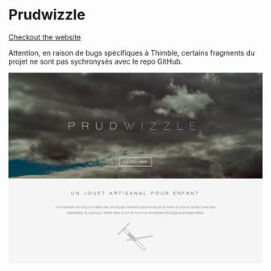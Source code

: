 <h1>Prudwizzle</h1>
<a href="https://d157rqmxrxj6ey.cloudfront.net/bonneaudargelos/42561/">Checkout the website</a>

Attention, en raison de bugs spécifiques à Thimble, certains fragments du projet ne sont pas sychronysés avec le repo GitHub.

<img src="https://raw.githubusercontent.com/juliendargelos/Prudwizzle/master/medias/snapshot.png"/>
